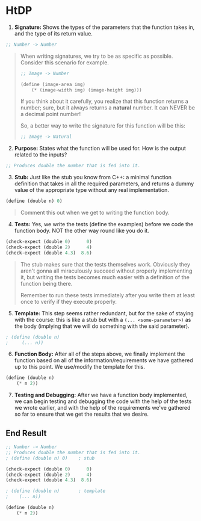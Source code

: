 # HtDP

1. **Signature:** Shows the types of the parameters that the function takes in, and the type of its return value.

```lisp
;; Number -> Number
```

> When writing signatures, we try to be as specific as possible. Consider this scenario for example.
>
> ```lisp
> ;; Image -> Number
>
> (define (image-area img)
>     (* (image-width img) (image-height img)))
> ```
>
> If you think about it carefully, you realize that this function returns a number; sure, but it always returns a **natural** number. It can NEVER be a decimal point number!
>
> So, a better way to write the signature for this function will be this:
> 
> ```lisp
> ;; Image -> Natural
> ```

2. **Purpose:** States what the function will be used for. How is the output related to the inputs?

```lisp
;; Produces double the number that is fed into it.
```

3. **Stub:** Just like the stub you know from C++: a minimal function definition that takes in all the required parameters, and returns a dummy value of the appropriate type without any real implementation.

```lisp
(define (double n) 0)
```

> Comment this out when we get to writing the function body.

4. **Tests:** Yes, we write the tests (define the examples) before we code the function body. NOT the other way round like you do it.

```lisp
(check-expect (double 0)      0)
(check-expect (double 2)      4)
(check-expect (double 4.3)  8.6)
```

> The stub makes sure that the tests themselves work. Obviously they aren't gonna all miraculously succeed without properly implementing it, but writing the tests becomes much easier with a definition of the function being there.
>
> Remember to run these tests immediately after you write them at least once to verify if they execute properly.

5. **Template:** This step seems rather redundant, but for the sake of staying with the course: this is like a stub but with a `(... <some-parameter>)` as the body (implying that we will do something with the said parameter).

```lisp
; (define (double n)
;     (... n))
```

6. **Function Body:** After all of the steps above, we finally implement the function based on all of the information/requirements we have gathered up to this point. We use/modify the template for this.

```lisp
(define (double n)
    (* n 2))
```

7. **Testing and Debugging:** After we have a function body implemented, we can begin testing and debugging the code with the help of the tests we wrote earlier, and with the help of the requirements we've gathered so far to ensure that we get the results that we desire.

## End Result
```lisp
;; Number -> Number
;; Produces double the number that is fed into it.
; (define (double n) 0)    ; stub

(check-expect (double 0)      0)
(check-expect (double 2)      4)
(check-expect (double 4.3)  8.6)

; (define (double n)       ; template
;    (... n))

(define (double n)
    (* n 2))
```
